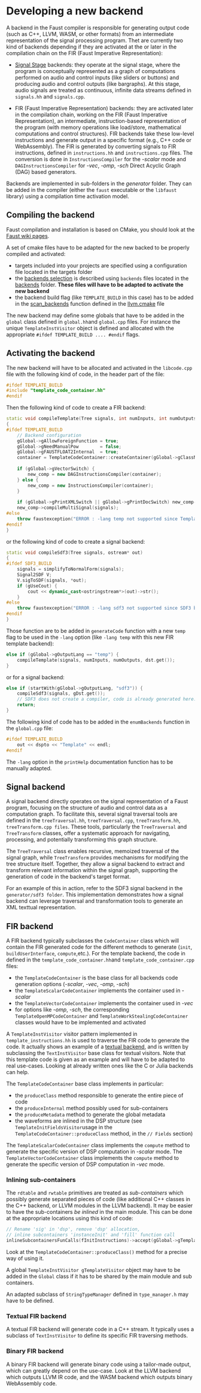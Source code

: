 
# Developing a new backend

A backend in the Faust compiler is responsible for generating output code (such as C++, LLVM, WASM, or other formats) from an intermediate representation of the signal processing program. Thet are currently two kind of backends depending if they are activated at the  or later in the compilation chain on the FIR (Faust Imperative Representation):  
 
- [Signal Stage](https://faustdoc.grame.fr/tutorials/signal-api/) backends: they operate at the signal stage, where the program is conceptually represented as a graph of computations performed on audio and control inputs (like sliders or buttons) and producing audio and control outputs (like bargraphs). At this stage, audio signals are treated as continuous, infinite data streams defined in `signals.hh` and `signals.cpp`.
 
- FIR (Faust Imperative Representation) backends: they are activated later in the compilation chain, working on the FIR (Faust Imperative Representation), an intermediate, instruction-based representation of the program (with memory operations like load/store, mathematical computations and control structures). FIR backends take these low-level instructions and generate output in a specific format (e.g., C++ code or WebAssembly). The FIR is generated by converting signals to FIR instructions, defined in `instructions.hh` and `instructions.cpp` files. The conversion is done in `InstructionsCompiler` for the *-scalar* mode and `DAGInstructionsCompiler` for *-vec*, *-omp*, *-sch* Direct Acyclic Graph (DAG) based generators.

Backends are implemented in sub-folders in the *generator* folder. They can be added in the compiler (either the `faust` executable or the `libfaust` library) using a compilation time activation model.

## Compiling the backend

Faust compilation and installation is based on CMake, you should look at the [Faust wiki pages](https://github.com/grame-cncm/faust/wiki). 

A set of cmake files have to be adapted for the new backed to be properly compiled and activated:

- targets included into your projects are specified using a configuration file located in the targets folder
- the [backends selection](https://github.com/grame-cncm/faust/wiki/backends#selecting-your-backends) is described using `backends` files located in the [backends](https://github.com/grame-cncm/faust/tree/master-dev/build/backends) folder. **These files will have to be adapted to activate the new backend**
- the backend build flag (like `TEMPLATE_BUILD` in this case) has to be added in the [scan_backends](https://github.com/grame-cncm/faust/blob/master-dev/build/misc/llvm.cmake#L14) function defined in the [llvm.cmake](https://github.com/grame-cncm/faust/blob/master-dev/build/misc/llvm.cmake) file

The new backend may define some globals that have to be added in the `global` class defined in `global.hh`and `global.cpp` files. For instance the unique `TemplateInstVisitor` object is defined and allocated with the appropriate `#ifdef TEMPLATE_BUILD .... #endif` flags.

## Activating the backend

The new backend will have to be allocated and activated in the `libcode.cpp` file with the following kind of code, in the header part of the file:

```c++
#ifdef TEMPLATE_BUILD
#include "template_code_container.hh"
#endif
```

Then the following kind of code to create a FIR backend:

```c++
static void compileTemplate(Tree signals, int numInputs, int numOutputs, ostream* out)
{
#ifdef TEMPLATE_BUILD
    // Backend configuration
    gGlobal->gAllowForeignFunction = true;
    gGlobal->gNeedManualPow        = false;
    gGlobal->gFAUSTFLOAT2Internal  = true;
    container = TemplateCodeContainer::createContainer(gGlobal->gClassName, numInputs, numOutputs, out);
    
    if (gGlobal->gVectorSwitch) {
        new_comp = new DAGInstructionsCompiler(container);
    } else {
        new_comp = new InstructionsCompiler(container);
    }
    
    if (gGlobal->gPrintXMLSwitch || gGlobal->gPrintDocSwitch) new_comp->setDescription(new Description());
    new_comp->compileMultiSignal(signals);
#else
    throw faustexception("ERROR : -lang temp not supported since Template backend is not built\n");
#endif
}
```

or the following kind of code to create a signal backend:

```c++
static void compileSdf3(Tree signals, ostream* out)
{
#ifdef SDF3_BUILD
    signals = simplifyToNormalForm(signals);
    Signal2SDF V;
    V.sigToSDF(signals, *out);
    if (gUseCout) {
        cout << dynamic_cast<ostringstream*>(out)->str();
    }
#else
    throw faustexception("ERROR : -lang sdf3 not supported since SDF3 backend is not built\n");
#endif
}
```

Those function are to be added in `generateCode` function with a new `temp` flag to be used in the `-lang` option (like `-lang temp` with this new FIR template backend):

```c++
else if (gGlobal->gOutputLang == "temp") {
    compileTemplate(signals, numInputs, numOutputs, dst.get());
}
```

or for a signal backend:

```c++
else if (startWith(gGlobal->gOutputLang, "sdf3")) {
    compileSdf3(signals, gDst.get());
    // SDF3 does not create a compiler, code is already generated here.
    return;
}
```

The following kind of code has to be added in the `enumBackends` function in the `global.cpp` file:

```c++
#ifdef TEMPLATE_BUILD
    out << dspto << "Template" << endl;
#endif
```

The `-lang` option in the `printHelp` documentation function has to be manually adapted.

## Signal backend 

A signal backend directly operates on the signal representation of a Faust program, focusing on the structure of audio and control data as a computation graph. To facilitate this, several signal traversal tools are defined in the `treeTraversal.hh`, `treeTraversal.cpp`, `treeTransform.hh`, `treeTransform.cpp files`. These tools, particularly the `TreeTraversal` and `TreeTransform` classes, offer a systematic approach for navigating, processing, and potentially transforming this graph structure.

The `TreeTraversal` class enables recursive, memoized traversal of the signal graph, while `TreeTransform` provides mechanisms for modifying the tree structure itself. Together, they allow a signal backend to extract and transform relevant information within the signal graph, supporting the generation of code in the backend's target format.

For an example of this in action, refer to the SDF3 signal backend in the `generator/sdf3 folder`. This implementation demonstrates how a signal backend can leverage traversal and transformation tools to generate an XML texttual representation.


## FIR backend

A FIR backend typically subclasses the `CodeContainer` class which will contain the FIR generated code for the different methods to generate (`init`, `buildUserInterface`, `compute`,etc.). For the template backend, the code in defined in the `template_code_container.hh`and `template_code_container.cpp` files:
- the `TemplateCodeContainer` is  the base class for all backends code generation options (*-scalar*, *-vec*, *-omp*, *-sch*)
- the `TemplateScalarCodeContainer` implements the container used in *-scalar*
- the `TemplateVectorCodeContainer` implements the container used in *-vec*
- for options like *-omp*, *-sch*, the corresponding `TemplateOpenMPCodeContainer` and `TemplateWorkStealingCodeContainer` classes would have to be implemented and activated
    
A `TemplateInstVisitor` visitor pattern implemented in `template_instructions.hh` is used to traverse the FIR code to generate the code. It actually shows an example of a [textual backend](#textual-backend), and is written by subclassing the `TextInstVisitor` base class for textual visitors. Note that this template code is given as an example and will have to be adapted to real use-cases. Looking at already written ones like the C or Julia backends can help.

The `TemplateCodeContainer` base class implements in particular:
- the `produceClass` method responsible to generate the entire piece of code
- the `produceInternal` method possibly used for sub-containers
- the `produceMetadata` method to generate the global metadata
- the waveforms are inlined in the DSP structure (see `TemplateInitFieldsVisitor`usage in the `TemplateCodeContainer::produceClass` method, in the `// Fields` section)

The `TemplateScalarCodeContainer` class implements the `compute` method to generate the specific version of DSP computation in *-scalar* mode. The `TemplateVectorCodeContainer` class implements the `compute` method to generate the specific version of DSP computation in *-vec* mode. 

### Inlining sub-containers

The `rdtable` and `rwtable` primitives are treated as *sub-containers* which possibly generate separated pieces of code (like additional C++ classes in the C++ backend, or LLVM modules in the LLVM backend). It may be easier to have the sub-containers *be inlined* in the main module. This can be done at the appropriate locations using this kind of code:

```c++
// Rename 'sig' in 'dsp', remove 'dsp' allocation, 
// inline subcontainers 'instanceInit' and 'fill' function call
inlineSubcontainersFunCalls(fInitInstructions)->accept(gGlobal->gTemplateVisitor);
``` 

Look at the `TemplateCodeContainer::produceClass()` method for a precise way of using it.

A global `TemplateInstVisitor gTemplateVisitor` object may have to be added in the `Global` class if it has to be shared by the main module and sub containers. 

An adapted subclass of `StringTypeManager` defined in `type_manager.h` may have to be defined. 

### Textual FIR backend

A textual FIR backend will generate code in a C++ stream. It typically uses a subclass of `TextInstVisitor` to define its specific FIR traversing methods.

### Binary FIR backend 

A binary FIR backend will generate binary code using a tailor-made output, which can greatly depend on the use-case. Look at the LLVM backend which outputs LLVM IR code, and the WASM backend which outputs binary WebAssembly code.
